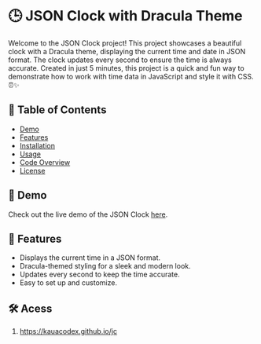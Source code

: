 


# 🕒 JSON Clock with Dracula Theme

Welcome to the JSON Clock project! This project showcases a beautiful clock with a Dracula theme, displaying the current time and date in JSON format. The clock updates every second to ensure the time is always accurate. Created in just 5 minutes, this project is a quick and fun way to demonstrate how to work with time data in JavaScript and style it with CSS. ⏰✨

## 📜 Table of Contents

- [Demo](#demo)
- [Features](#features)
- [Installation](#installation)
- [Usage](#usage)
- [Code Overview](#code-overview)
- [License](#license)

## 🎥 Demo

Check out the live demo of the JSON Clock [here](https://kauacodex.github.io/jc).

## 🌟 Features

- Displays the current time in a JSON format.
- Dracula-themed styling for a sleek and modern look.
- Updates every second to keep the time accurate.
- Easy to set up and customize.

## 🛠 Acess

1. https://kauacodex.github.io/jc

